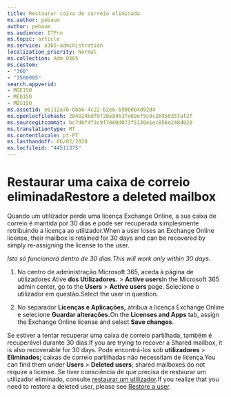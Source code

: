 ```yaml
---
title: Restaurar caixa de correio eliminada
ms.author: pebaum
author: pebaum
ms.audience: ITPro
ms.topic: article
ms.service: o365-administration
localization_priority: Normal
ms.collection: Adm_O365
ms.custom:
- "360"
- "3500005"
search.appverid:
- MOE150
- MED150
- MBS150
ms.assetid: e6112a76-bbb6-4c22-b2e6-690b004d92d4
ms.openlocfilehash: 284024bdf9728e8463fe69ef9c9c2695035faf2f
ms.sourcegitcommit: bc7d6f4f3c9f7060d073f5130e1ec856e248d020
ms.translationtype: MT
ms.contentlocale: pt-PT
ms.lasthandoff: 06/02/2020
ms.locfileid: "44511375"
---
```

# <a name="restore-a-deleted-mailbox"></a><span data-ttu-id="07175-102">Restaurar uma caixa de correio eliminada</span><span class="sxs-lookup"><span data-stu-id="07175-102">Restore a deleted mailbox</span></span>

<span data-ttu-id="07175-103">Quando um utilizador perde uma licença Exchange Online, a sua caixa de correio é mantida por 30 dias e pode ser recuperada simplesmente retribuindo a licença ao utilizador.</span><span class="sxs-lookup"><span data-stu-id="07175-103">When a user loses an Exchange Online license, their mailbox is retained for 30 days and can be recovered by simply re-assigning the license to the user.</span></span>
  
 <span data-ttu-id="07175-104">*Isto só funcionará dentro de 30 dias.*</span><span class="sxs-lookup"><span data-stu-id="07175-104">*This will work only within 30 days.*</span></span>  
  
1. <span data-ttu-id="07175-105">No centro de administração Microsoft 365, aceda à página de utilizadores Ative **dos Utilizadores.** \> **Active users**</span><span class="sxs-lookup"><span data-stu-id="07175-105">In the Microsoft 365 admin center, go to the **Users** \> **Active users** page.</span></span> <span data-ttu-id="07175-106">Selecione o utilizador em questão.</span><span class="sxs-lookup"><span data-stu-id="07175-106">Select the user in question.</span></span>

2. <span data-ttu-id="07175-107">No separador **Licenças e Aplicações,** atribua a licença Exchange Online e selecione **Guardar alterações.**</span><span class="sxs-lookup"><span data-stu-id="07175-107">On the **Licenses and Apps** tab, assign the Exchange Online license and select **Save changes**.</span></span>

<span data-ttu-id="07175-108">Se estiver a tentar recuperar uma caixa de correio partilhada, também é recuperável durante 30 dias.</span><span class="sxs-lookup"><span data-stu-id="07175-108">If you are trying to recover a Shared mailbox, it is also recoverable for 30 days.</span></span> <span data-ttu-id="07175-109">Pode encontrá-los sob **utilizadores** \> **Eliminados;** caixas de correio partilhadas não necessitam de licença.</span><span class="sxs-lookup"><span data-stu-id="07175-109">You can find them under **Users** \> **Deleted users**; shared mailboxes do not require a license.</span></span> <span data-ttu-id="07175-110">Se tiver consciência de que precisa de restaurar um utilizador eliminado, consulte [restaurar um utilizador](https://docs.microsoft.com/microsoft-365/admin/add-users/restore-user).</span><span class="sxs-lookup"><span data-stu-id="07175-110">If you realize that you need to restore a deleted user, please see [Restore a user](https://docs.microsoft.com/microsoft-365/admin/add-users/restore-user).</span></span>
  